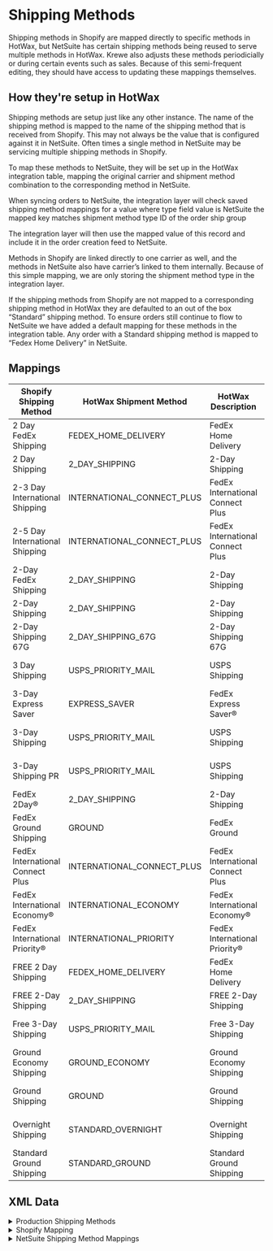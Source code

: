 # Shipping Methods
Shipping methods in Shopify are mapped directly to specific methods in HotWax, but NetSuite has certain shipping methods being reused to serve multiple methods in HotWax.
Krewe also adjusts these methods periodicially or during certain events such as sales. Because of this semi-frequent editing, they should have access to updating these mappings themselves.

## How they're setup in HotWax
Shipping methods are setup just like any other instance. The name of the shipping method is mapped to the name of the shipping method that is received from Shopify. This may not always be the value that is configured against it in NetSuite. Often times a single method in NetSuite may be servicing multiple shipping methods in Shopify.

To map these methods to NetSuite, they will be set up in the HotWax integration table, mapping the original carrier and shipment method combination to the corresponding method in NetSuite.

When syncing orders to NetSuite, the integration layer will check saved shipping method mappings for a value where
type field value is NetSuite
the mapped key matches shipment method type ID of the order ship group

The integration layer will then use the mapped value of this record and include it in the order creation feed to NetSuite.

Methods in Shopify are linked directly to one carrier as well, and the methods in NetSuite also have carrier’s linked to them internally. Because of this simple mapping, we are only storing the shipment method type in the integration layer. 

If the shipping methods from Shopify are not mapped to a corresponding shipping method in HotWax they are defaulted to an out of the box “Standard” shipping method. To ensure orders still continue to flow to NetSuite we have added a default mapping for these methods in the integration table. Any order with a Standard shipping method is mapped to “Fedex Home Delivery” in NetSuite.

<!-- todo: identify the mappings that are actually used in production -->

## Mappings

| Shopify Shipping Method            | HotWax Shipment Method          | HotWax Description  | NetSuite Shipping Method       | FedEx Shipping Method             |
|------------------------------------|----------------------------------|--------------------------------------|--------------------------------|-----------------------------------|
| 2 Day FedEx Shipping               | FEDEX_HOME_DELIVERY              | FedEx Home Delivery                 | FedEx Home Delivery            | FedEx Home Delivery®               |
| 2 Day Shipping                     | 2_DAY_SHIPPING                   | 2-Day Shipping                       | 2-Day Shipping                 | FedEx 2Day®                        |
| 2-3 Day International Shipping     | INTERNATIONAL_CONNECT_PLUS       | FedEx International Connect Plus     | FedEx International Connect Plus | FedEx® International Connect Plus |
| 2-5 Day International Shipping     | INTERNATIONAL_CONNECT_PLUS       | FedEx International Connect Plus     | FedEx International Connect Plus | FedEx® International Connect Plus |
| 2-Day FedEx Shipping               | 2_DAY_SHIPPING                   | 2-Day Shipping                       | 2-Day Shipping                 | FedEx 2Day®                        |
| 2-Day Shipping                     | 2_DAY_SHIPPING                   | 2-Day Shipping                       | 2-Day Shipping                 | FedEx 2Day®                        |
| 2-Day Shipping 67G                  | 2_DAY_SHIPPING_67G               | 2-Day Shipping 67G                    | 2-Day Shipping 67G              | FedEx 2Day®                        |
| 3 Day Shipping                      | USPS_PRIORITY_MAIL                | USPS Shipping                      | USPS Shipping                  | USPS Priority Mail®                |
| 3-Day Express Saver                | EXPRESS_SAVER                    | FedEx Express Saver®                 | FedEx Express Saver®           | FedEx Express Saver®               |
| 3-Day Shipping                      | USPS_PRIORITY_MAIL                | USPS Shipping                      | USPS Shipping                  | USPS Priority Mail®                |
| 3-Day Shipping PR                   | USPS_PRIORITY_MAIL                | USPS Shipping                       | USPS Shipping                  | USPS Priority Mail®                |
| FedEx 2Day®                        | 2_DAY_SHIPPING                   | 2-Day Shipping                         | 2-Day Shipping                    | FedEx 2Day®                     |
| FedEx Ground Shipping               | GROUND                           | FedEx Ground                        | FedEx Ground                   | FedEx Ground®                      |
| FedEx International Connect Plus    | INTERNATIONAL_CONNECT_PLUS       | FedEx International Connect Plus     | FedEx International Connect Plus | FedEx® International Connect Plus |
| FedEx International Economy®        | INTERNATIONAL_ECONOMY            | FedEx International Economy®         | FedEx International Economy®   | FedEx International Economy®       |
| FedEx International Priority®       | INTERNATIONAL_PRIORITY           | FedEx International Priority®        | FedEx International Priority®  | FedEx International Priority®      |
| FREE 2 Day Shipping                 | FEDEX_HOME_DELIVERY              | FedEx Home Delivery                 | FedEx Home Delivery            | FedEx Home Delivery®               |
| FREE 2-Day Shipping                 | 2_DAY_SHIPPING                   | FREE 2-Day Shipping                   | 2-Day Shipping                 | FedEx 2Day®                        |
| Free 3-Day Shipping                 | USPS_PRIORITY_MAIL                | Free 3-Day Shipping                   | USPS Shipping                  | USPS Priority Mail®                |
| Ground Economy Shipping             | GROUND_ECONOMY                   | Ground Economy Shipping               | FedEx Ground Economy            | FedEx Ground® Economy              |
| Ground Shipping                     | GROUND                           | Ground Shipping                       | FedEx Home Delivery            | FedEx Home Delivery®               |
| Overnight Shipping                  | STANDARD_OVERNIGHT               | Overnight Shipping                    | Fedex Standard Overnight        | FedEx Standard Overnight®          |
| Standard Ground Shipping            | STANDARD_GROUND                  | Standard Ground Shipping               | FedEx Home Delivery            | FedEx Home Delivery®               |



## XML Data

<details>
<summary>Production Shipping Methods</summary>

```xml
<!-- Shipment Method Types -->
<ShipmentMethodType shipmentMethodTypeId="FEDEX_HOME_DELIVERY" description="FedEx Home Delivery" parentTypeId="STANDARD"/>
<ShipmentMethodType shipmentMethodTypeId="2_DAY_SHIPPING" description="2-Day Shipping" parentTypeId="SECOND_DAY"/>
<ShipmentMethodType shipmentMethodTypeId="2_DAY_SHIPPING_67G" description="2-Day Shipping 67G" parentTypeId="SECOND_DAY"/>
<ShipmentMethodType shipmentMethodTypeId="INTERNATIONAL_CONNECT_PLUS" description="FedEx International Connect Plus®" parentTypeId="STANDARD"/>
<ShipmentMethodType shipmentMethodTypeId="GROUND_ECONOMY" description="FedEx Ground Economy®" parentTypeId="STANDARD"/>
<ShipmentMethodType shipmentMethodTypeId="GROUND" description="FedEx Ground" parentTypeId="STANDARD"/>
<ShipmentMethodType shipmentMethodTypeId="STANDARD_OVERNIGHT" description="FedEx Standard Overnight®" parentTypeId="NEXT_DAY"/>
<ShipmentMethodType shipmentMethodTypeId="EXPRESS_SAVER" description="FedEx Express Saver®" parentTypeId="THIRD_DAY"/>
<ShipmentMethodType shipmentMethodTypeId="INTERNATIONAL_ECONOMY" description="FedEx International Economy®" parentTypeId="STANDARD"/>
<ShipmentMethodType shipmentMethodTypeId="INTERNATIONAL_PRIORITY" description="FedEx International Priority®" parentTypeId="STANDARD"/>
<ShipmentMethodType shipmentMethodTypeId="USPS_PRIORITY_MAIL" description="USPS Shipping" parentTypeId="STANDARD"/>
<!-- Add more ShipmentMethodType entries as needed -->

<!-- Carrier Shipment Methods -->
<CarrierShipmentMethod carrierPartyId="FEDEX" shipmentMethodTypeId="FEDEX_HOME_DELIVERY" serviceCode="FedEx Home Delivery®"/>
<CarrierShipmentMethod carrierPartyId="FEDEX" shipmentMethodTypeId="2_DAY_SHIPPING" serviceCode="FedEx 2Day®"/>
<CarrierShipmentMethod carrierPartyId="FEDEX" shipmentMethodTypeId="2_DAY_SHIPPING_67G" serviceCode="FedEx 2Day®"/>
<CarrierShipmentMethod carrierPartyId="FEDEX" shipmentMethodTypeId="INTERNATIONAL_CONNECT_PLUS" serviceCode="FedEx International Connect Plus®"/>
<CarrierShipmentMethod carrierPartyId="FEDEX" shipmentMethodTypeId="GROUND_ECONOMY" serviceCode="FedEx Ground Economy®"/>
<CarrierShipmentMethod carrierPartyId="FEDEX" shipmentMethodTypeId="GROUND" serviceCode="FedEx Ground®"/>
<CarrierShipmentMethod carrierPartyId="FEDEX" shipmentMethodTypeId="STANDARD_OVERNIGHT" serviceCode="FedEx Standard Overnight®"/>
<CarrierShipmentMethod carrierPartyId="FEDEX" shipmentMethodTypeId="EXPRESS_SAVER" serviceCode="FedEx Express Saver®"/>
<CarrierShipmentMethod carrierPartyId="FEDEX" shipmentMethodTypeId="INTERNATIONAL_ECONOMY" serviceCode="FedEx International Economy®"/>
<CarrierShipmentMethod carrierPartyId="FEDEX" shipmentMethodTypeId="INTERNATIONAL_PRIORITY" serviceCode="FedEx International Priority®"/>
<CarrierShipmentMethod carrierPartyId="USPS" shipmentMethodTypeId="USPS_PRIORITY_MAIL" serviceCode="USPS Priority Mail®"/>
<!-- Add more CarrierShipmentMethod entries as needed -->
```
</details>

<details>
<summary>Shopify Mapping</summary>

```xml
<!-- ShopifyShopCarrierShipment entries -->
<ShopifyShopCarrierShipment shopId="SHOP" carrierPartyId="FEDEX" shipmentMethodTypeId="2_DAY_SHIPPING" shopifyShippingMethod="2 Day FedEx Shipping"/>
<ShopifyShopCarrierShipment shopId="SHOP" carrierPartyId="FEDEX" shipmentMethodTypeId="2_DAY_SHIPPING" shopifyShippingMethod="2 Day Shipping"/>
<ShopifyShopCarrierShipment shopId="SHOP" carrierPartyId="FEDEX" shipmentMethodTypeId="INTERNATIONAL_CONNECT_PLUS" shopifyShippingMethod="2-3 Day International Shipping"/>
<ShopifyShopCarrierShipment shopId="SHOP" carrierPartyId="FEDEX" shipmentMethodTypeId="INTERNATIONAL_CONNECT_PLUS" shopifyShippingMethod="2-5 Day International Shipping"/>
<ShopifyShopCarrierShipment shopId="SHOP" carrierPartyId="FEDEX" shipmentMethodTypeId="2_DAY_SHIPPING" shopifyShippingMethod="2-Day FedEx Shipping"/>
<ShopifyShopCarrierShipment shopId="SHOP" carrierPartyId="FEDEX" shipmentMethodTypeId="2_DAY_SHIPPING" shopifyShippingMethod="2-Day Shipping"/>
<ShopifyShopCarrierShipment shopId="SHOP" carrierPartyId="FEDEX" shipmentMethodTypeId="2_DAY_SHIPPING" shopifyShippingMethod="2-Day Shipping 67G"/>
<ShopifyShopCarrierShipment shopId="SHOP" carrierPartyId="USPS" shipmentMethodTypeId="USPS_PRIORITY_MAIL" shopifyShippingMethod="3 Day Shipping"/>
<ShopifyShopCarrierShipment shopId="SHOP" carrierPartyId="FEDEX" shipmentMethodTypeId="EXPRESS_SAVER" shopifyShippingMethod="3-Day Express Saver"/>
<ShopifyShopCarrierShipment shopId="SHOP" carrierPartyId="USPS" shipmentMethodTypeId="USPS_PRIORITY_MAIL" shopifyShippingMethod="3-Day Shipping"/>
<ShopifyShopCarrierShipment shopId="SHOP" carrierPartyId="USPS" shipmentMethodTypeId="USPS_PRIORITY_MAIL" shopifyShippingMethod="3-Day Shipping PR"/>
<ShopifyShopCarrierShipment shopId="SHOP" carrierPartyId="FEDEX" shipmentMethodTypeId="2_DAY_SHIPPING" shopifyShippingMethod="FedEx 2Day®"/>
<ShopifyShopCarrierShipment shopId="SHOP" carrierPartyId="FEDEX" shipmentMethodTypeId="GROUND" shopifyShippingMethod="FedEx Ground Shipping"/>
<ShopifyShopCarrierShipment shopId="SHOP" carrierPartyId="FEDEX" shipmentMethodTypeId="INTERNATIONAL_CONNECT_PLUS" shopifyShippingMethod="FedEx International Connect Plus"/>
<ShopifyShopCarrierShipment shopId="SHOP" carrierPartyId="FEDEX" shipmentMethodTypeId="INTERNATIONAL_ECONOMY" shopifyShippingMethod="FedEx International Economy®"/>
<ShopifyShopCarrierShipment shopId="SHOP" carrierPartyId="FEDEX" shipmentMethodTypeId="INTERNATIONAL_PRIORITY" shopifyShippingMethod="FedEx International Priority®"/>
<ShopifyShopCarrierShipment shopId="SHOP" carrierPartyId="FEDEX" shipmentMethodTypeId="FEDEX_HOME_DELIVERY" shopifyShippingMethod="FREE 2 Day Shipping"/>
<ShopifyShopCarrierShipment shopId="SHOP" carrierPartyId="FEDEX" shipmentMethodTypeId="2_DAY_SHIPPING" shopifyShippingMethod="FREE 2-Day Shipping"/>
<ShopifyShopCarrierShipment shopId="SHOP" carrierPartyId="USPS" shipmentMethodTypeId="USPS_PRIORITY_MAIL" shopifyShippingMethod="Free 3-Day Shipping"/>
<ShopifyShopCarrierShipment shopId="SHOP" carrierPartyId="FEDEX" shipmentMethodTypeId="GROUND_ECONOMY" shopifyShippingMethod="Ground Economy Shipping"/>
<ShopifyShopCarrierShipment shopId="SHOP" carrierPartyId="FEDEX" shipmentMethodTypeId="GROUND" shopifyShippingMethod="Ground Shipping"/>
<ShopifyShopCarrierShipment shopId="SHOP" carrierPartyId="FEDEX" shipmentMethodTypeId="STANDARD_OVERNIGHT" shopifyShippingMethod="Overnight Shipping"/>
<ShopifyShopCarrierShipment shopId="SHOP" carrierPartyId="FEDEX" shipmentMethodTypeId="GROUND" shopifyShippingMethod="Standard Ground Shipping"/>
```
</details>


<details>
<summary>NetSuite Shipping Method Mappings</summary>
  
```xml
<IntegrationTypeMapping integrationTypeId="NETSUITE_SHP_MTHD" mappingKey="FEDEX_HOME_DELIVERY" mappingValue="FedEx Home Delivery" />
<IntegrationTypeMapping integrationTypeId="NETSUITE_SHP_MTHD" mappingKey="2_DAY_SHIPPING" mappingValue="2-Day Shipping" />
<IntegrationTypeMapping integrationTypeId="NETSUITE_SHP_MTHD" mappingKey="INTERNATIONAL_CONNECT_PLUS" mappingValue="FedEx International Connect Plus" />
<IntegrationTypeMapping integrationTypeId="NETSUITE_SHP_MTHD" mappingKey="2_DAY_SHIPPING_67G" mappingValue="2-Day Shipping 67G" />
<IntegrationTypeMapping integrationTypeId="NETSUITE_SHP_MTHD" mappingKey="USPS_PRIORITY_MAIL" mappingValue="USPS Shipping" />
<IntegrationTypeMapping integrationTypeId="NETSUITE_SHP_MTHD" mappingKey="EXPRESS_SAVER" mappingValue="FedEx Express Saver®" />
<IntegrationTypeMapping integrationTypeId="NETSUITE_SHP_MTHD" mappingKey="GROUND" mappingValue="FedEx Ground" />
<IntegrationTypeMapping integrationTypeId="NETSUITE_SHP_MTHD" mappingKey="INTERNATIONAL_ECONOMY" mappingValue="FedEx International Economy®" />
<IntegrationTypeMapping integrationTypeId="NETSUITE_SHP_MTHD" mappingKey="INTERNATIONAL_PRIORITY" mappingValue="FedEx International Priority®" />
<IntegrationTypeMapping integrationTypeId="NETSUITE_SHP_MTHD" mappingKey="GROUND_ECONOMY" mappingValue="FedEx Ground Economy" />
<IntegrationTypeMapping integrationTypeId="NETSUITE_SHP_MTHD" mappingKey="STANDARD_OVERNIGHT" mappingValue="FedEx Standard Overnight" />
```
</details>


